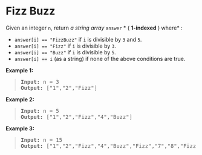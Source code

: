 # Fizz Buzz


Given an integer `n`, return *a string array* `answer` * ( **1-indexed** ) where* :

* `answer[i] == "FizzBuzz"` if `i` is divisible by `3` and `5`.
* `answer[i] == "Fizz"` if `i` is divisible by `3`.
* `answer[i] == "Buzz"` if `i` is divisible by `5`.
* `answer[i] == i` (as a string) if none of the above conditions are true.

**Example 1:**

> <pre><strong>Input:</strong> n = 3
> <strong>Output:</strong> ["1","2","Fizz"]
> </pre>

**Example 2:**

> <pre><strong>Input:</strong> n = 5
> <strong>Output:</strong> ["1","2","Fizz","4","Buzz"]
> </pre>

**Example 3:**

> <pre><strong>Input:</strong> n = 15
> <strong>Output:</strong> ["1","2","Fizz","4","Buzz","Fizz","7","8","Fizz","Buzz","11","Fizz","13","14","FizzBuzz"]
> </pre>
